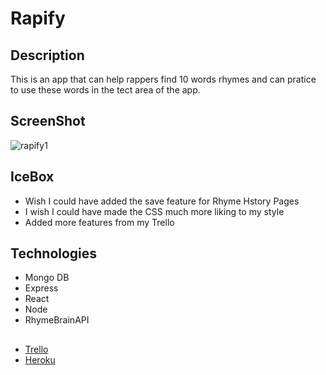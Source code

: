 # Rapify

## Description
This is an app that can help rappers find 10 words rhymes and can pratice to use these words in the tect area of the app.  

## ScreenShot

![rapify1](https://user-images.githubusercontent.com/55121344/168484695-2f80eac1-0125-481d-8319-b32a419eba00.jpeg)

## IceBox
* Wish I could have added the save feature for Rhyme Hstory Pages
* I wish I could have made the CSS much more liking to my style
* Added more features from my Trello

## Technologies

* Mongo DB
* Express
* React
* Node
* RhymeBrainAPI

## 

* [Trello](https://trello.com/b/JbelDMZ1/project-4-rapify)
* [Heroku](https://rapify.herokuapp.com/)

